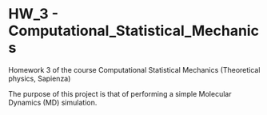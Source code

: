 # HW_3 - Computational_Statistical_Mechanics

Homework 3 of the course Computational Statistical Mechanics (Theoretical physics, Sapienza)

The purpose of this project is that of performing a simple Molecular Dynamics (MD) simulation.
